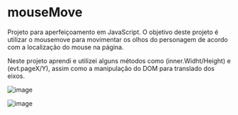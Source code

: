 # mouseMove
Projeto para aperfeiçoamento em JavaScript.
O objetivo deste projeto é utilizar o mousemove para movimentar os olhos do personagem de acordo com a localização do mouse na página.

Neste projeto aprendi e utilizei alguns métodos como (inner.Widht/Height) e (evt.pageX/Y), assim como a manipulação do DOM para translado dos eixos.


![image](https://user-images.githubusercontent.com/86863914/188019986-6b58795a-700e-4e37-bf5d-bb7ed3203b7f.png)



![image](https://user-images.githubusercontent.com/86863914/188020214-c5d477b2-ddea-4631-b9b4-fd716190b48b.png)

